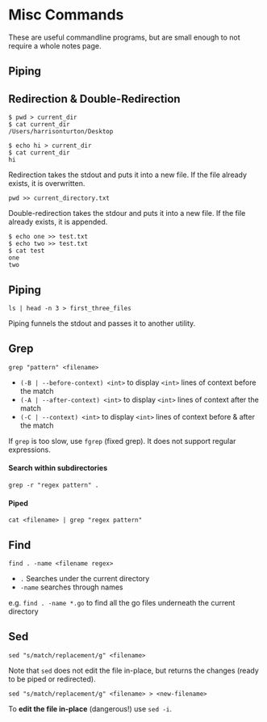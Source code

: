 # Misc Commands

These are useful commandline programs, but are small enough to not require a whole notes page.

## Piping

## Redirection & Double-Redirection

```
$ pwd > current_dir
$ cat current_dir
/Users/harrisonturton/Desktop

$ echo hi > current_dir
$ cat current_dir
hi
```

Redirection takes the stdout and puts it into a new file. If the file already exists, it is overwritten.

```
pwd >> current_directory.txt
```

Double-redirection takes the stdour and puts it into a new file. If the file already exists, it is appended.

```
$ echo one >> test.txt
$ echo two >> test.txt
$ cat test
one
two
```

## Piping

```
ls | head -n 3 > first_three_files
```

Piping funnels the stdout and passes it to another utility.

## Grep

```
grep "pattern" <filename>
```

* `(-B | --before-context) <int>` to display `<int>` lines of context before the match
* `(-A | --after-context) <int>` to display `<int>` lines of context after the match
* `(-C | --context) <int>` to display `<int>` lines of context before & after the match

If `grep` is too slow, use `fgrep` \(fixed grep\). It does not support regular expressions.

#### Search within subdirectories

```
grep -r "regex pattern" .
```

#### Piped

```
cat <filename> | grep "regex pattern"
```

## Find

```
find . -name <filename regex>
```

* `.` Searches under the current directory
* `-name` searches through names

e.g. `find . -name *.go` to find all the go files underneath the current directory

## Sed

```
sed "s/match/replacement/g" <filename>
```

Note that `sed` does not edit the file in-place, but returns the changes \(ready to be piped or redirected\).

```
sed "s/match/replacement/g" <filename> > <new-filename>
```

To **edit the file in-place** \(dangerous!\) use `sed -i`.

